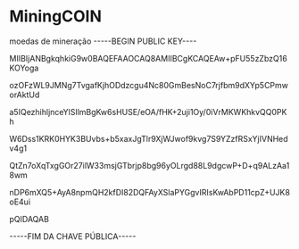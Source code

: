 # MiningCOIN
moedas de mineração
-----BEGIN PUBLIC KEY----

MIIBIjANBgkqhkiG9w0BAQEFAAOCAQ8AMIIBCgKCAQEAw+pFU55zZbzQ16KOYoga

ozOFzWL9JMNg7TvgafKjhODdzcgu4Nc80GmBesNoC7rjfbm9dXYp5CPmworAktUd

a5IQezhihljnceYlSIlmBgKw6sHUSE/eOA/fHK+2uji1Oy/0iVrMKWKhkvQQ0PKh

W6Dss1KRK0HYK3BUvbs+b5xaxJgTlr9XjWJwof9kvg7S9YZzfRSxYjIVNHedv4g1

QtZn7oXqTxgGOr27ilW33msjGTbrjp8bg96yOLrgd88L9dgcwP+D+q9ALzAa18wm

nDP6mXQ5+AyA8npmQH2kfDI82DQFAyXSlaPYGgvIRIsKwAbPD11cpZ+UJK8oE4ui

pQIDAQAB

-----FIM DA CHAVE PÚBLICA-----

